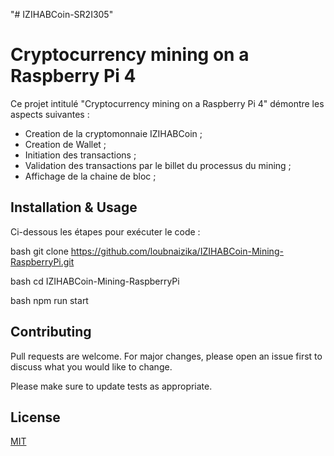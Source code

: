 "# IZIHABCoin-SR2I305" 
# Cryptocurrency mining on a Raspberry Pi 4

Ce projet intitulé "Cryptocurrency mining on a Raspberry Pi 4" démontre les aspects suivantes : 
* Creation de la cryptomonnaie IZIHABCoin ;
* Creation de Wallet ;
* Initiation des transactions ;
* Validation des transactions par le billet du processus du mining ;
* Affichage de la chaine de bloc ;

## Installation & Usage
Ci-dessous les étapes pour exécuter le code :

bash
git clone https://github.com/loubnaizika/IZIHABCoin-Mining-RaspberryPi.git

bash
cd IZIHABCoin-Mining-RaspberryPi

bash
npm run start


## Contributing
Pull requests are welcome. For major changes, please open an issue first to discuss what you would like to change.

Please make sure to update tests as appropriate.

## License
[MIT](https://choosealicense.com/licenses/mit/)
